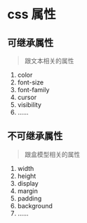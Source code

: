 # css 属性

## 可继承属性

> 跟文本相关的属性

  1. color
  2. font-size
  3. font-family
  4. cursor
  5. visibility
  6. ......

## 不可继承属性

> 跟盒模型相关的属性

  1. width
  2. height
  3. display
  4. margin
  5. padding
  6. background
  7. ......
